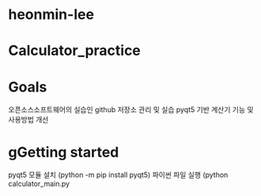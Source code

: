# heonmin-lee
# Calculator_practice
# Goals
오픈소스소프트웨어의 실습인 github 저장소 관리 및 실습
pyqt5 기반 계산기 기능 및 사용방법 개선
# gGetting started
pyqt5 모듈 설치 (python -m pip install pyqt5)
파이썬 파일 실행 (python calculator_main.py
